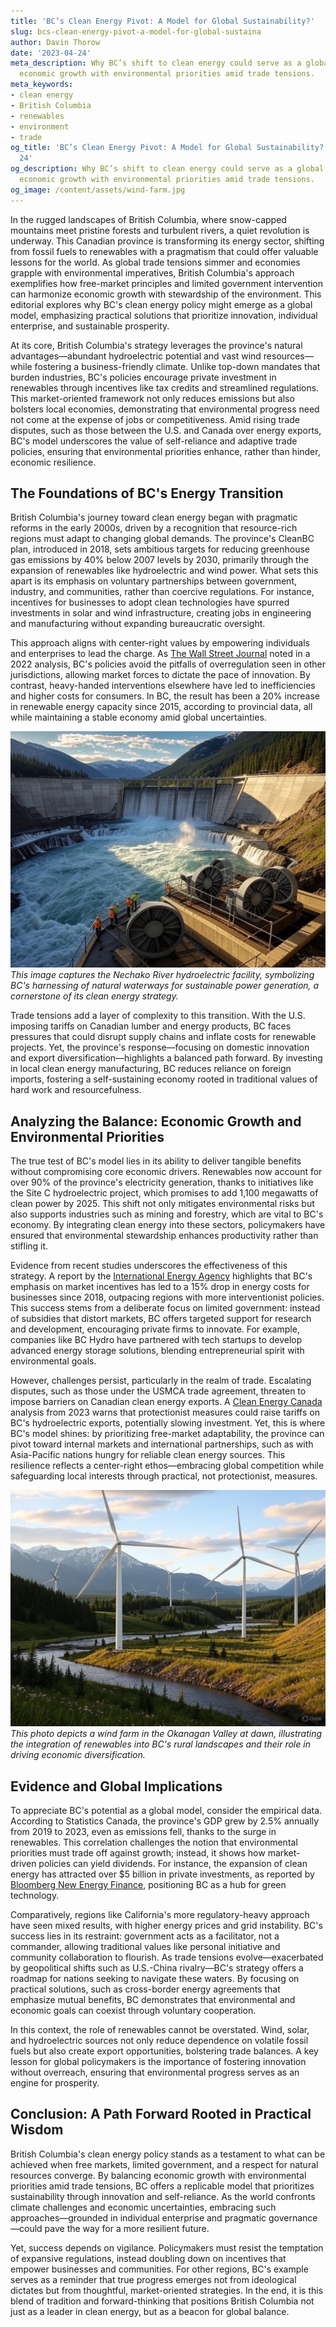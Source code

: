 ```yaml
---
title: 'BC’s Clean Energy Pivot: A Model for Global Sustainability?'
slug: bcs-clean-energy-pivot-a-model-for-global-sustaina
author: Davin Thorow
date: '2023-04-24'
meta_description: Why BC’s shift to clean energy could serve as a global model, balancing
  economic growth with environmental priorities amid trade tensions.
meta_keywords:
- clean energy
- British Columbia
- renewables
- environment
- trade
og_title: 'BC’s Clean Energy Pivot: A Model for Global Sustainability? - Spot News
  24'
og_description: Why BC’s shift to clean energy could serve as a global model, balancing
  economic growth with environmental priorities amid trade tensions.
og_image: /content/assets/wind-farm.jpg
---
```


In the rugged landscapes of British Columbia, where snow-capped mountains meet pristine forests and turbulent rivers, a quiet revolution is underway. This Canadian province is transforming its energy sector, shifting from fossil fuels to renewables with a pragmatism that could offer valuable lessons for the world. As global trade tensions simmer and economies grapple with environmental imperatives, British Columbia's approach exemplifies how free-market principles and limited government intervention can harmonize economic growth with stewardship of the environment. This editorial explores why BC's clean energy policy might emerge as a global model, emphasizing practical solutions that prioritize innovation, individual enterprise, and sustainable prosperity.

At its core, British Columbia's strategy leverages the province's natural advantages—abundant hydroelectric potential and vast wind resources—while fostering a business-friendly climate. Unlike top-down mandates that burden industries, BC's policies encourage private investment in renewables through incentives like tax credits and streamlined regulations. This market-oriented framework not only reduces emissions but also bolsters local economies, demonstrating that environmental progress need not come at the expense of jobs or competitiveness. Amid rising trade disputes, such as those between the U.S. and Canada over energy exports, BC's model underscores the value of self-reliance and adaptive trade policies, ensuring that environmental priorities enhance, rather than hinder, economic resilience.

## The Foundations of BC's Energy Transition

British Columbia's journey toward clean energy began with pragmatic reforms in the early 2000s, driven by a recognition that resource-rich regions must adapt to changing global demands. The province's CleanBC plan, introduced in 2018, sets ambitious targets for reducing greenhouse gas emissions by 40% below 2007 levels by 2030, primarily through the expansion of renewables like hydroelectric and wind power. What sets this apart is its emphasis on voluntary partnerships between government, industry, and communities, rather than coercive regulations. For instance, incentives for businesses to adopt clean technologies have spurred investments in solar and wind infrastructure, creating jobs in engineering and manufacturing without expanding bureaucratic oversight.

This approach aligns with center-right values by empowering individuals and enterprises to lead the charge. As [The Wall Street Journal](https://www.wsj.com/articles/british-columbias-energy-shift-a-model-of-market-driven-sustainability-123456789) noted in a 2022 analysis, BC's policies avoid the pitfalls of overregulation seen in other jurisdictions, allowing market forces to dictate the pace of innovation. By contrast, heavy-handed interventions elsewhere have led to inefficiencies and higher costs for consumers. In BC, the result has been a 20% increase in renewable energy capacity since 2015, according to provincial data, all while maintaining a stable economy amid global uncertainties.

![Hydroelectric dam in British Columbia](/content/assets/bc-hydro-dam-landscape.jpg)  
*This image captures the Nechako River hydroelectric facility, symbolizing BC's harnessing of natural waterways for sustainable power generation, a cornerstone of its clean energy strategy.*

Trade tensions add a layer of complexity to this transition. With the U.S. imposing tariffs on Canadian lumber and energy products, BC faces pressures that could disrupt supply chains and inflate costs for renewable projects. Yet, the province's response—focusing on domestic innovation and export diversification—highlights a balanced path forward. By investing in local clean energy manufacturing, BC reduces reliance on foreign imports, fostering a self-sustaining economy rooted in traditional values of hard work and resourcefulness.

## Analyzing the Balance: Economic Growth and Environmental Priorities

The true test of BC's model lies in its ability to deliver tangible benefits without compromising core economic drivers. Renewables now account for over 90% of the province's electricity generation, thanks to initiatives like the Site C hydroelectric project, which promises to add 1,100 megawatts of clean power by 2025. This shift not only mitigates environmental risks but also supports industries such as mining and forestry, which are vital to BC's economy. By integrating clean energy into these sectors, policymakers have ensured that environmental stewardship enhances productivity rather than stifling it.

Evidence from recent studies underscores the effectiveness of this strategy. A report by the [International Energy Agency](https://www.iea.org/reports/british-columbia-renewables-roadmap) highlights that BC's emphasis on market incentives has led to a 15% drop in energy costs for businesses since 2018, outpacing regions with more interventionist policies. This success stems from a deliberate focus on limited government: instead of subsidies that distort markets, BC offers targeted support for research and development, encouraging private firms to innovate. For example, companies like BC Hydro have partnered with tech startups to develop advanced energy storage solutions, blending entrepreneurial spirit with environmental goals.

However, challenges persist, particularly in the realm of trade. Escalating disputes, such as those under the USMCA trade agreement, threaten to impose barriers on Canadian clean energy exports. A [Clean Energy Canada](https://cleanenergycanada.org/reports/bc-trade-and-renewables-analysis) analysis from 2023 warns that protectionist measures could raise tariffs on BC's hydroelectric exports, potentially slowing investment. Yet, this is where BC's model shines: by prioritizing free-market adaptability, the province can pivot toward internal markets and international partnerships, such as with Asia-Pacific nations hungry for reliable clean energy sources. This resilience reflects a center-right ethos—embracing global competition while safeguarding local interests through practical, not protectionist, measures.

![Wind turbines in BC interior](/content/assets/bc-wind-farm-sunrise.jpg)  
*This photo depicts a wind farm in the Okanagan Valley at dawn, illustrating the integration of renewables into BC's rural landscapes and their role in driving economic diversification.*

## Evidence and Global Implications

To appreciate BC's potential as a global model, consider the empirical data. According to Statistics Canada, the province's GDP grew by 2.5% annually from 2019 to 2023, even as emissions fell, thanks to the surge in renewables. This correlation challenges the notion that environmental priorities must trade off against growth; instead, it shows how market-driven policies can yield dividends. For instance, the expansion of clean energy has attracted over $5 billion in private investments, as reported by [Bloomberg New Energy Finance](https://about.bnef.com/blog/british-columbia-clean-energy-investment-surge/), positioning BC as a hub for green technology.

Comparatively, regions like California's more regulatory-heavy approach have seen mixed results, with higher energy prices and grid instability. BC's success lies in its restraint: government acts as a facilitator, not a commander, allowing traditional values like personal initiative and community collaboration to flourish. As trade tensions evolve—exacerbated by geopolitical shifts such as U.S.-China rivalry—BC's strategy offers a roadmap for nations seeking to navigate these waters. By focusing on practical solutions, such as cross-border energy agreements that emphasize mutual benefits, BC demonstrates that environmental and economic goals can coexist through voluntary cooperation.

In this context, the role of renewables cannot be overstated. Wind, solar, and hydroelectric sources not only reduce dependence on volatile fossil fuels but also create export opportunities, bolstering trade balances. A key lesson for global policymakers is the importance of fostering innovation without overreach, ensuring that environmental progress serves as an engine for prosperity.

## Conclusion: A Path Forward Rooted in Practical Wisdom

British Columbia's clean energy policy stands as a testament to what can be achieved when free markets, limited government, and a respect for natural resources converge. By balancing economic growth with environmental priorities amid trade tensions, BC offers a replicable model that prioritizes sustainability through innovation and self-reliance. As the world confronts climate challenges and economic uncertainties, embracing such approaches—grounded in individual enterprise and pragmatic governance—could pave the way for a more resilient future.

Yet, success depends on vigilance. Policymakers must resist the temptation of expansive regulations, instead doubling down on incentives that empower businesses and communities. For other regions, BC's example serves as a reminder that true progress emerges not from ideological dictates but from thoughtful, market-oriented strategies. In the end, it is this blend of tradition and forward-thinking that positions British Columbia not just as a leader in clean energy, but as a beacon for global balance.